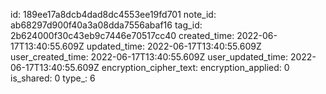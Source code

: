 id: 189ee17a8dcb4dad8dc4553ee19fd701
note_id: ab68297d900f40a3a08dda7556abaf16
tag_id: 2b624000f30c43eb9c7446e70517cc40
created_time: 2022-06-17T13:40:55.609Z
updated_time: 2022-06-17T13:40:55.609Z
user_created_time: 2022-06-17T13:40:55.609Z
user_updated_time: 2022-06-17T13:40:55.609Z
encryption_cipher_text: 
encryption_applied: 0
is_shared: 0
type_: 6